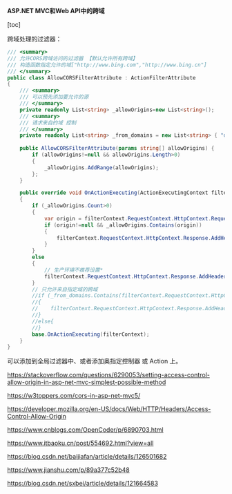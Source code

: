 **ASP.NET MVC和Web API中的跨域**

[toc]

跨域处理的过滤器：

```C#
/// <summary>
/// 允许CORS跨域访问的过滤器 【默认允许所有跨域】
/// 构造函数指定允许的域["http://www.bing.com","http://www.bing.cn"]
/// </summary>
public class AllowCORSFilterAttribute : ActionFilterAttribute
{
    /// <summary>
    /// 可以预先添加要允许的源
    /// </summary>
    private readonly List<string> _allowOrigins=new List<string>();
    /// <summary>
    /// 请求来自的域 控制
    /// </summary>
    private readonly List<string> _from_domains = new List<string> { "domain2.com", "domain1.com" };
    
    public AllowCORSFilterAttribute(params string[] allowOrigins) {
        if (allowOrigins!=null && allowOrigins.Length>0)
        {
            _allowOrigins.AddRange(allowOrigins);
        };
    }

    public override void OnActionExecuting(ActionExecutingContext filterContext)
    {
        if (_allowOrigins.Count>0)
        {
            var origin = filterContext.RequestContext.HttpContext.Request.Headers["Origin"];
            if (origin!=null && _allowOrigins.Contains(origin))
            {
                filterContext.RequestContext.HttpContext.Response.AddHeader("Access-Control-Allow-Origin", origin);
            }
        }
        else
        {
            // 生产环境不推荐设置*
            filterContext.RequestContext.HttpContext.Response.AddHeader("Access-Control-Allow-Origin", "*");
        }
        // 只允许来自指定域的跨域
        //if (_from_domains.Contains(filterContext.RequestContext.HttpContext.Request.UrlReferrer.Host))
        //{
        //    filterContext.RequestContext.HttpContext.Response.AddHeader("Access-Control-Allow-Origin", "*");
        //}
        //else{
        //}
        base.OnActionExecuting(filterContext);
    }
}
```

可以添加到全局过滤器中、或者添加奥指定控制器 或 Action 上。



https://stackoverflow.com/questions/6290053/setting-access-control-allow-origin-in-asp-net-mvc-simplest-possible-method

https://w3toppers.com/cors-in-asp-net-mvc5/

https://developer.mozilla.org/en-US/docs/Web/HTTP/Headers/Access-Control-Allow-Origin

https://www.cnblogs.com/OpenCoder/p/6890703.html

https://www.itbaoku.cn/post/554692.html?view=all

https://blog.csdn.net/baijiafan/article/details/126501682








https://www.jianshu.com/p/89a377c52b48

https://blog.csdn.net/sxbei/article/details/121664583